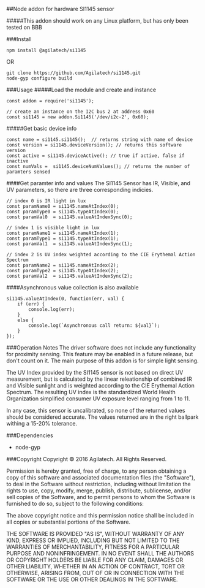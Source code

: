 ##Node addon for hardware SI1145 sensor

#####This addon should work on any Linux platform, but has only been tested on BBB

###Install

```
npm install @agilatech/si1145
```
OR
```
git clone https://github.com/Agilatech/si1145.git
node-gyp configure build
```
###Usage
#####Load the module and create and instance
```
const addon = require('si1145');

// create an instance on the I2C bus 2 at address 0x60
const si1145 = new addon.Si1145('/dev/i2c-2', 0x60);
```
#####Get basic device info
```
const name = si1145.si1145();  // returns string with name of device
const version = si1145.deviceVersion(); // returns this software version
const active = si1145.deviceActive(); // true if active, false if inactive
const numVals =  si1145.deviceNumValues(); // returns the number of paramters sensed
```
####Get paramter info and values
The SI1145 Sensor has IR, Visible, and UV parameters, so there are three corresponding indicies.
```
// index 0 is IR light in lux
const paramName0 = si1145.nameAtIndex(0);
const paramType0 = si1145.typeAtIndex(0);
const paramVal0  = si1145.valueAtIndexSync(0);

// index 1 is visible light in lux
const paramName1 = si1145.nameAtIndex(1);
const paramType1 = si1145.typeAtIndex(1);
const paramVal1  = si1145.valueAtIndexSync(1);

// index 2 is UV index weighted according to the CIE Erythemal Action Spectrum
const paramName2 = si1145.nameAtIndex(2);
const paramType2 = si1145.typeAtIndex(2);
const paramVal2  = si1145.valueAtIndexSync(2);
```
####Asynchronous value collection is also available
```
si1145.valueAtIndex(0, function(err, val) {
    if (err) {
        console.log(err);
    }
    else {
        console.log(`Asynchronous call return: ${val}`);
    }
});
```
###Operation Notes
The driver software does not include any functionality for proximity sensing.  This feature may be enabled in a future
release, but don't count on it. The main purpose of this addon is for simple light sensing.

The UV Index provided by the SI1145 sensor is not based on direct UV measurement, but is calculated by the linear
releationship of combined IR and Visible sunlight and is weighted according to the CIE Erythemal Action Spectrum.
The resulting UV index is the standardized World Health Organization simplified consumer UV exposure level ranging
from 1 to 11.

In any case, this sensor is uncalibrated, so none of the returned values should be considered accurate. The values
returned are in the right ballpark withing a 15-20% tolerance.

###Dependencies
* node-gyp

###Copyright
Copyright © 2016 Agilatech. All Rights Reserved.

Permission is hereby granted, free of charge, to any person obtaining a copy of this software and associated documentation files (the "Software"), to deal in the Software without restriction, including without limitation the rights to use, copy, modify, merge, publish, distribute, sublicense, and/or sell copies of the Software, and to permit persons to whom the Software is furnished to do so, subject to the following conditions:

The above copyright notice and this permission notice shall be included in all copies or substantial portions of the Software.

THE SOFTWARE IS PROVIDED "AS IS", WITHOUT WARRANTY OF ANY KIND, EXPRESS OR IMPLIED, INCLUDING BUT NOT LIMITED TO THE WARRANTIES OF MERCHANTABILITY, FITNESS FOR A PARTICULAR PURPOSE AND NONINFRINGEMENT. IN NO EVENT SHALL THE AUTHORS OR COPYRIGHT HOLDERS BE LIABLE FOR ANY CLAIM, DAMAGES OR OTHER LIABILITY, WHETHER IN AN ACTION OF CONTRACT, TORT OR OTHERWISE, ARISING FROM, OUT OF OR IN CONNECTION WITH THE SOFTWARE OR THE USE OR OTHER DEALINGS IN THE SOFTWARE.

